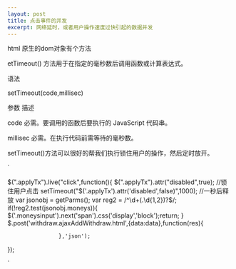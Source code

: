 ```yaml
---
layout: post
title: 点击事件的并发
excerpt: 网络延时，或者用户操作速度过快引起的数据并发
---
```



html 原生的dom对象有个方法

etTimeout() 方法用于在指定的毫秒数后调用函数或计算表达式。

语法

setTimeout(code,millisec)

参数 	描述

code 	必需。要调用的函数后要执行的 JavaScript 代码串。

millisec 	必需。在执行代码前需等待的毫秒数。

setTimeout()方法可以很好的帮我们执行锁住用户的操作，然后定时放开。

`

$(".applyTx").live("click",function(){
	$(".applyTx").attr("disabled",true);					//锁住用户点击
	setTimeout("$('.applyTx').attr('disabled',false)",1000);  //一秒后释放
	var jsonobj = getParms();
	var reg2 = /^\d+(\.\d{1,2})?$/;
	if(!reg2.test(jsonobj.moneys)){
		$('.moneysinput').next('span').css('display','block');return;
	}
	$.post('withdraw.ajaxAddWithdraw.html',{data:data},function(res){

					},'json');
});

`


